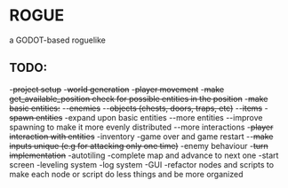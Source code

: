 # ROGUE 

a GODOT-based roguelike

## TODO:
-~~project setup~~
-~~world generation~~
-~~player movement~~
-~~make get_available_position check for possible entities in the position~~
-~~make basic entities:~~
--~~enemies~~
--~~objects (chests, doors, traps, etc)~~
--~~items~~
-~~spawn entities~~
-expand upon basic entities
--more entities
--improve spawning to make it more evenly distributed
--more interactions
-~~player interaction with entities~~
-inventory
-game over and game restart
--~~make inputs unique (e.g for attacking only one time)~~
-enemy behaviour
-~~turn implementation~~
-autotiling
-complete map and advance to next one
-start screen
-leveling system
-log system
-GUI
-refactor nodes and scripts to make each node or script do less things and be more organized

